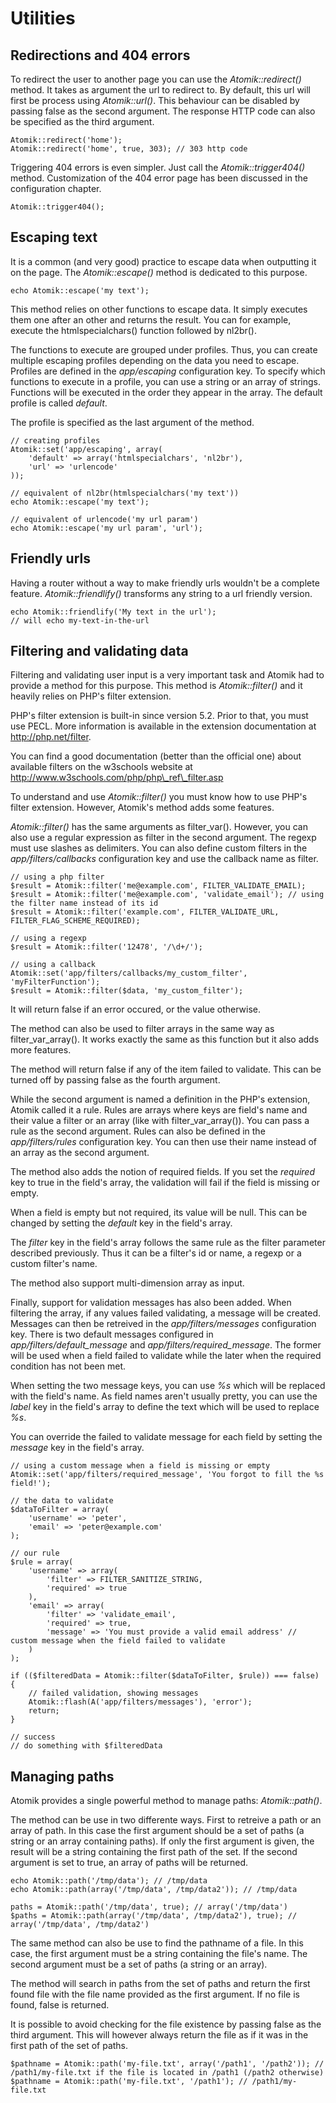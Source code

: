 
# Utilities

## Redirections and 404 errors

To redirect the user to another page you can use the *Atomik::redirect()* method.
It takes as argument the url to redirect to. By default, this url will first be process using 
*Atomik::url()*. This behaviour can be disabled by passing false as the second argument.
The response HTTP code can also be specified as the third argument.

    Atomik::redirect('home');
    Atomik::redirect('home', true, 303); // 303 http code

Triggering 404 errors is even simpler. Just call the *Atomik::trigger404()* method.
Customization of the 404 error page has been discussed in the configuration chapter.

    Atomik::trigger404();

## Escaping text

It is a common (and very good) practice to escape data when outputting it on the page.
The *Atomik::escape()* method is dedicated to this purpose.

    echo Atomik::escape('my text');

This method relies on other functions to escape data. It simply executes them one after an other 
and returns the result. You can for example, execute the htmlspecialchars() function followed by nl2br().

The functions to execute are grouped under profiles. Thus, you can create multiple escaping profiles 
depending on the data you need to escape. Profiles are defined in the *app/escaping* 
configuration key. To specify which functions to execute in a profile, you can use a string or an 
array of strings. Functions will be executed in the order they appear in the array.
The default profile is called *default*.

The profile is specified as the last argument of the method.
	
    // creating profiles
    Atomik::set('app/escaping', array(
	    'default' => array('htmlspecialchars', 'nl2br'),
	    'url' => 'urlencode'
    ));

    // equivalent of nl2br(htmlspecialchars('my text'))
    echo Atomik::escape('my text');

    // equivalent of urlencode('my url param')
    echo Atomik::escape('my url param', 'url');

## Friendly urls

Having a router without a way to make friendly urls wouldn't be a complete feature. 
*Atomik::friendlify()* transforms any string to a url friendly version.

    echo Atomik::friendlify('My text in the url');
    // will echo my-text-in-the-url

## Filtering and validating data

Filtering and validating user input is a very important task and Atomik had to provide a method for
this purpose. This method is *Atomik::filter()* and it heavily relies on PHP's filter extension.

PHP's filter extension is built-in since version 5.2. Prior to that, you must use PECL. More information
is available in the extension documentation at http://php.net/filter.

You can find a good documentation (better than the official one) about available filters on the w3schools
website at http://www.w3schools.com/php/php\_ref\_filter.asp

To understand and use *Atomik::filter()* you must know how to use PHP's filter
extension. However, Atomik's method adds some features.

*Atomik::filter()* has the same arguments as filter\_var().
However, you can also use a regular expression as filter in the second argument. The regexp must use
slashes as delimiters. You can also define custom filters in the *app/filters/callbacks*
configuration key and use the callback name as filter.

    // using a php filter
    $result = Atomik::filter('me@example.com', FILTER_VALIDATE_EMAIL);
    $result = Atomik::filter('me@example.com', 'validate_email'); // using the filter name instead of its id
    $result = Atomik::filter('example.com', FILTER_VALIDATE_URL, FILTER_FLAG_SCHEME_REQUIRED);

    // using a regexp
    $result = Atomik::filter('12478', '/\d+/');

    // using a callback
    Atomik::set('app/filters/callbacks/my_custom_filter', 'myFilterFunction');
    $result = Atomik::filter($data, 'my_custom_filter');

It will return false if an error occured, or the value otherwise.

The method can also be used to filter arrays in the same way as filter\_var\_array(). It works
exactly the same as this function but it also adds more features.

The method will return false if any of the item failed to validate. This can be turned off by passing
false as the fourth argument.

While the second argument is named a definition in the PHP's extension, Atomik called it a rule. 
Rules are arrays where keys are field's name and their value a filter or an array 
(like with filter\_var\_array()). You can pass a rule as the second argument. 
Rules can also be defined in the *app/filters/rules* configuration key. 
You can then use their name instead of an array as the second argument.

The method also adds the notion of required fields. If you set the *required* key to true in 
the field's array, the validation will fail if the field is missing or empty. 

When a field is empty but not required, its value will be null. This can be changed by setting 
the *default* key in the field's array.

The *filter* key in the field's array follows the same rule as the filter parameter described previously. 
Thus it can be a filter's id or name, a regexp or a custom filter's name.

The method also support multi-dimension array as input.

Finally, support for validation messages has also been added. When filtering the array, if any values 
failed validating, a message will be created. Messages can then be retreived in the 
*app/filters/messages* configuration key. There is two default messages configured in 
*app/filters/default\_message* and *app/filters/required\_message*.
The former will be used when a field failed to validate while the later when the required condition has not been met.

When setting the two message keys, you can use *%s* which will be replaced with the field's name. 
As field names aren't usually pretty, you can use the *label* key in the field's array to define 
the text which will be used to replace *%s*.

You can override the failed to validate message for each field by setting the *message* 
key in the field's array.

    // using a custom message when a field is missing or empty
    Atomik::set('app/filters/required_message', 'You forgot to fill the %s field!');

    // the data to validate
    $dataToFilter = array(
	    'username' => 'peter',
	    'email' => 'peter@example.com'
    );

    // our rule
    $rule = array(
	    'username' => array(
		    'filter' => FILTER_SANITIZE_STRING,
		    'required' => true
	    ),
	    'email' => array(
		    'filter' => 'validate_email',
		    'required' => true,
		    'message' => 'You must provide a valid email address' // custom message when the field failed to validate
	    )
    );

    if (($filteredData = Atomik::filter($dataToFilter, $rule)) === false) {
	    // failed validation, showing messages
	    Atomik::flash(A('app/filters/messages'), 'error');
	    return;
    }

    // success
    // do something with $filteredData

## Managing paths

Atomik provides a single powerful method to manage paths: *Atomik::path()*.

The method can be use in two differente ways. First to retreive a path or an array of path.
In this case the first argument should be a set of paths (a string or an array containing paths). 
If only the first argument is given, the result will be a string containing the first path of the set.
If the second argument is set to true, an array of paths will be returned.

    echo Atomik::path('/tmp/data'); // /tmp/data
    echo Atomik::path(array('/tmp/data', /tmp/data2')); // /tmp/data

    paths = Atomik::path('/tmp/data', true); // array('/tmp/data')
    $paths = Atomik::path(array('/tmp/data', /tmp/data2'), true); // array('/tmp/data', /tmp/data2')

The same method can also be use to find the pathname of a file. In this case, the first argument
must be a string containing the file's name. The second argument must be a set of paths (a string
or an array).


The method will search in paths from the set of paths and return the first found file with the
file name provided as the first argument. If no file is found, false is returned.


It is possible to avoid checking for the file existence by passing false as the third argument.
This will however always return the file as if it was in the first path of the set of paths.

    $pathname = Atomik::path('my-file.txt', array('/path1', '/path2')); // /path1/my-file.txt if the file is located in /path1 (/path2 otherwise)
    $pathname = Atomik::path('my-file.txt', '/path1'); // /path1/my-file.txt

